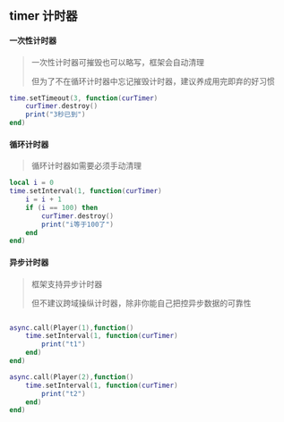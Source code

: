 ## timer 计时器

#### 一次性计时器

> 一次性计时器可摧毁也可以略写，框架会自动清理
>
> 但为了不在循环计时器中忘记摧毁计时器，建议养成用完即弃的好习惯

```lua
time.setTimeout(3, function(curTimer)
    curTimer.destroy()
    print("3秒已到")
end)
```

#### 循环计时器

> 循环计时器如需要必须手动清理

```lua
local i = 0
time.setInterval(1, function(curTimer)
    i = i + 1
    if (i == 100) then
        curTimer.destroy()
        print("i等于100了")
    end
end)
```

#### 异步计时器

> 框架支持异步计时器
>
> 但不建议跨域操纵计时器，除非你能自己把控异步数据的可靠性

```lua

async.call(Player(1),function()
    time.setInterval(1, function(curTimer)
        print("t1")
    end)
end)

async.call(Player(2),function()
    time.setInterval(1, function(curTimer)
        print("t2")
    end)
end)

```
